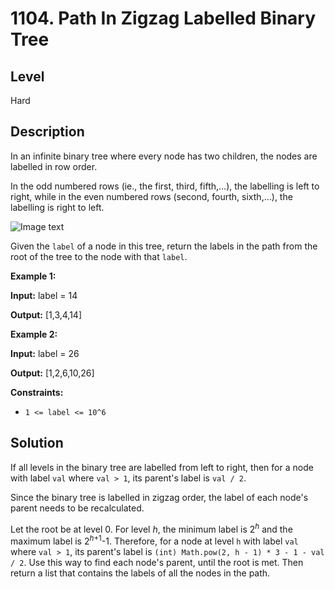 # 1104. Path In Zigzag Labelled Binary Tree
## Level
Hard

## Description
In an infinite binary tree where every node has two children, the nodes are labelled in row order.

In the odd numbered rows (ie., the first, third, fifth,...), the labelling is left to right, while in the even numbered rows (second, fourth, sixth,...), the labelling is right to left.

![Image text](https://assets.leetcode.com/uploads/2019/06/24/tree.png)

Given the `label` of a node in this tree, return the labels in the path from the root of the tree to the node with that `label`.

**Example 1:**

**Input:** label = 14

**Output:** [1,3,4,14]

**Example 2:**

**Input:** label = 26

**Output:** [1,2,6,10,26]

**Constraints:**

* `1 <= label <= 10^6`

## Solution
If all levels in the binary tree are labelled from left to right, then for a node with label `val` where `val > 1`, its parent's label is `val / 2`.

Since the binary tree is labelled in zigzag order, the label of each node's parent needs to be recalculated.

Let the root be at level 0. For level *h*, the minimum label is 2<sup>*h*</sup> and the maximum label is 2<sup>*h*+1</sup>-1. Therefore, for a node at level `h` with label `val` where `val > 1`, its parent's label is `(int) Math.pow(2, h - 1) * 3 - 1 - val / 2`. Use this way to find each node's parent, until the root is met. Then return a list that contains the labels of all the nodes in the path.
